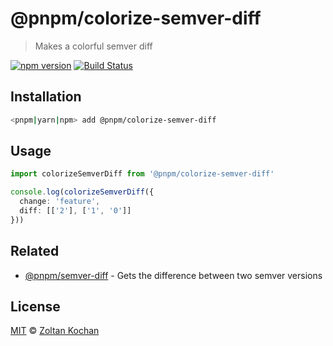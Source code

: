 # @pnpm/colorize-semver-diff

> Makes a colorful semver diff

<!--@shields('npm', 'travis')-->
[![npm version](https://img.shields.io/npm/v/@pnpm/colorize-semver-diff.svg)](https://www.npmjs.com/package/@pnpm/colorize-semver-diff) [![Build Status](https://img.shields.io/travis/pnpm/colorize-semver-diff/master.svg)](https://travis-ci.org/pnpm/colorize-semver-diff)
<!--/@-->

## Installation

```sh
<pnpm|yarn|npm> add @pnpm/colorize-semver-diff
```

## Usage

```ts
import colorizeSemverDiff from '@pnpm/colorize-semver-diff'

console.log(colorizeSemverDiff({
  change: 'feature',
  diff: [['2'], ['1', '0']]
}))
```

## Related

* [@pnpm/semver-diff](https://github.com/pnpm/semver-diff) - Gets the difference between two semver versions

## License

[MIT](./LICENSE) © [Zoltan Kochan](https://www.kochan.io/)
